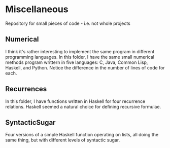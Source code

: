 # Miscellaneous
Repository for small pieces of code - i.e. not whole projects

## Numerical
I think it's rather interesting to implement the same program in different programming languages. In this folder,
I have the same small numerical methods program writtern in five languages: C, Java, Common Lisp, Haskell, and Python. 
Notice the difference in the number of lines of code for each.

## Recurrences
In this folder, I have functions written in Haskell for four recurrence relations. 
Haskell seemed a natural choice for defining recursive formulae. 

## SyntacticSugar
Four versions of a simple Haskell function operating on lists, all doing the same thing, but with different levels of
syntactic sugar.
